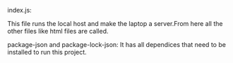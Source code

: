 index.js:

This file runs the local host and make the laptop a server.From here all the other files like html files are called.

package-json and package-lock-json:
It has all dependices that need to be installed to run this project.
